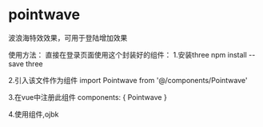# pointwave
波浪海特效效果，可用于登陆增加效果

使用方法：
直接在登录页面使用这个封装好的组件：
1.安装three
npm install --save three

2.引入该文件作为组件
import Pointwave from '@/components/Pointwave'

3.在vue中注册此组件
components: {
  Pointwave
}

4.使用组件,ojbk
<pointwave :color="0x097bdb" />
